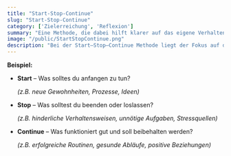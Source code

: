 ```yaml
---
title: "Start-Stop-Continue"
slug: "Start-Stop-Continue"
category: ['Zielerreichung', 'Reflexion']
summary: "Eine Methode, die dabei hilft klarer auf das eigene Verhalten zu schauen und neue Lösungen und Veränderungen anzustoßen."
image: "/public/StartStopContinue.png"
description: "Bei der Start–Stop–Continue Methode liegt der Fokus auf der strukturieren Reflexion von Verhaltensweisen und Gewohnheiten. Sie hilft dabei klarer auf das eigene Verhalten zu schauen und neue Lösungen und Veränderungen anzustoßen."
---
```


**Beispiel:**
- **Start** – Was solltes du anfangen zu tun?
    
    *(z.B. neue Gewohnheiten, Prozesse, Ideen)*
    
- **Stop** – Was solltest du beenden oder loslassen?
    
    *(z.B. hinderliche Verhaltensweisen, unnötige Aufgaben, Stressquellen)*
    
- **Continue** – Was funktioniert gut und soll beibehalten werden?
    
    *(z.B. erfolgreiche Routinen, gesunde Abläufe, positive Beziehungen)*